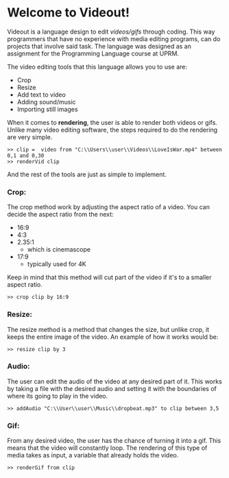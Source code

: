 # Welcome to Videout!

Videout is a language design to edit *videos/gifs* through coding. This way programmers that have
no experience with media editing programs, can do projects that involve said task. The language was 
designed as an assignment for the Programming Language course at UPRM. 

The video editing tools that this language allows you to use are: 
* Crop
* Resize
* Add text to video
* Adding sound/music
* Importing still images 

When it comes to __rendering__, the user is able to render both videos or gifs. 
Unlike many video editing software, the steps required to do the rendering are 
very simple. 

```
>> clip =  video from "C:\\Users\\user\\Videos\\LoveIsWar.mp4" between 0,1 and 0,30
>> renderVid clip
```

And the rest of the tools are just as simple to implement.

### Crop:

The crop method work by adjusting the aspect ratio of a video. You can decide the aspect ratio from the next:
* 16:9
* 4:3
* 2.35:1 
    * which is cinemascope
* 17:9
    * typically used for 4K

Keep in mind that this method will cut part of the video if it's to a smaller aspect ratio. 
```
>> crop clip by 16:9
```

### Resize: 

The resize method is a method that changes the size, but unlike crop, it keeps the entire image of the video. 
An example of how it works would be:
```
>> resize clip by 3
```

### Audio:

The user can edit the audio of the video at any desired part of it. This works by taking a file with the 
desired audio and setting it with the boundaries of where its going to play in the video.
```
>> addAudio "C:\\User\\user\\Music\\dropbeat.mp3" to clip between 3,5 
```

### Gif:

From any desired video, the user has the chance of turning it into a gif. This means that the video will
constantly loop. The rendering of this type of media takes as input, a variable that already holds 
the video.
```
>> renderGif from clip
```